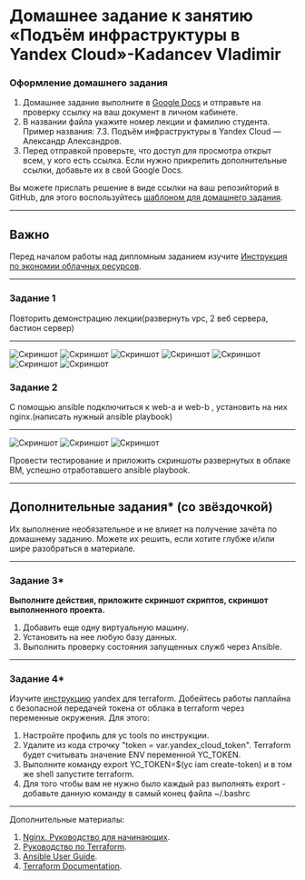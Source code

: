 # Домашнее задание к занятию «Подъём инфраструктуры в Yandex Cloud»-Kadancev Vladimir

### Оформление домашнего задания

1. Домашнее задание выполните в [Google Docs](https://docs.google.com/) и отправьте на проверку ссылку на ваш документ в личном кабинете.  
1. В названии файла укажите номер лекции и фамилию студента. Пример названия: 7.3. Подъём инфраструктуры в Yandex Cloud — Александр Александров.
1. Перед отправкой проверьте, что доступ для просмотра открыт всем, у кого есть ссылка. Если нужно прикрепить дополнительные ссылки, добавьте их в свой Google Docs.

Вы можете прислать решение в виде ссылки на ваш репозийторий в GitHub, для этого воспользуйтесь [шаблоном для домашнего задания](https://github.com/netology-code/sys-pattern-homework).

 ---
## Важно

Перед началом работы над дипломным заданием изучите [Инструкция по экономии облачных ресурсов](https://github.com/netology-code/devops-materials/blob/master/cloudwork.MD).

---

### Задание 1 

Повторить демонстрацию лекции(развернуть vpc, 2 веб сервера, бастион сервер)

---
![Скриншот](https://github.com/valdemar-2502/Yandex-Cloud-Homework/blob/main/terraform_plan.png)
![Скриншот](https://github.com/valdemar-2502/Yandex-Cloud-Homework/blob/main/terraform_apply.png)
![Скриншот](https://github.com/valdemar-2502/Yandex-Cloud-Homework/blob/main/install_vm.png)
![Скриншот](https://github.com/valdemar-2502/Yandex-Cloud-Homework/blob/main/demo_cloud.png)
![Скриншот](https://github.com/valdemar-2502/Yandex-Cloud-Homework/blob/main/demo_vm.png)
![Скриншот](https://github.com/valdemar-2502/Yandex-Cloud-Homework/blob/main/ssh_bastion.png)
![Скриншот](https://github.com/valdemar-2502/Yandex-Cloud-Homework/blob/main/jump_web-a.png)

### Задание 2 

С помощью ansible подключиться к web-a и web-b , установить на них nginx.(написать нужный ansible playbook)

---
![Скриншот](https://github.com/valdemar-2502/Yandex-Cloud-Homework/blob/main/demo_ansible.png)
![Скриншот](https://github.com/valdemar-2502/Yandex-Cloud-Homework/blob/main/demo_nginx.png)
![Скриншот](https://github.com/valdemar-2502/Yandex-Cloud-Homework/blob/main/demo_destroy.png)

Провести тестирование и приложить скриншоты развернутых в облаке ВМ, успешно отработавшего ansible playbook. 

---

## Дополнительные задания* (со звёздочкой)

Их выполнение необязательное и не влияет на получение зачёта по домашнему заданию. Можете их решить, если хотите глубже и/или шире разобраться в материале.

--- 
### Задание 3*

**Выполните действия, приложите скриншот скриптов, скриншот выполненного проекта.**

1. Добавить еще одну виртуальную машину. 
2. Установить на нее любую базу данных. 
3. Выполнить проверку состояния запущенных служб через Ansible.

--- 
### Задание 4*
Изучите [инструкцию](https://cloud.yandex.ru/docs/tutorials/infrastructure-management/terraform-quickstart) yandex для terraform.
Добейтесь работы паплайна с безопасной передачей токена от облака в terraform через переменные окружения. Для этого:

1. Настройте профиль для yc tools по инструкции.
2. Удалите из кода строчку "token = var.yandex_cloud_token". Terraform будет считывать значение ENV переменной YC_TOKEN.
3. Выполните команду export YC_TOKEN=$(yc iam create-token) и в том же shell запустите terraform.
4. Для того чтобы вам не нужно было каждый раз выполнять export - добавьте данную команду в самый конец файла ~/.bashrc

---

Дополнительные материалы: 

1. [Nginx. Руководство для начинающих](https://nginx.org/ru/docs/beginners_guide.html). 
2. [Руководство по Terraform](https://registry.terraform.io/providers/yandex-cloud/yandex/latest/doc). 
3. [Ansible User Guide](https://docs.ansible.com/ansible/latest/user_guide/index.html).
1. [Terraform Documentation](https://www.terraform.io/docs/index.html).

